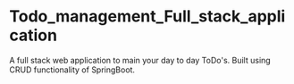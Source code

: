 # Todo_management_Full_stack_application
A full stack web application to main your day to day ToDo's. Built using CRUD functionality of SpringBoot.
